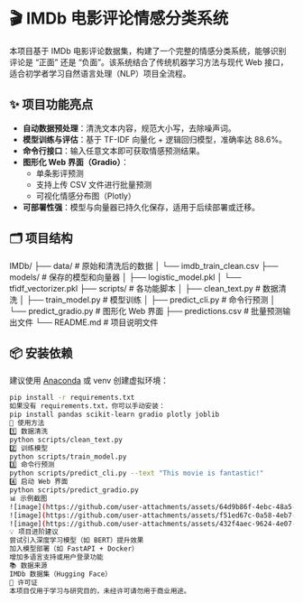 # 🎬 IMDb 电影评论情感分类系统

本项目基于 IMDb 电影评论数据集，构建了一个完整的情感分类系统，能够识别评论是 “正面” 还是 “负面”。该系统结合了传统机器学习方法与现代 Web 接口，适合初学者学习自然语言处理（NLP）项目全流程。

## ✨ 项目功能亮点

- **自动数据预处理**：清洗文本内容，规范大小写，去除噪声词。
- **模型训练与评估**：基于 TF-IDF 向量化 + 逻辑回归模型，准确率达 88.6%。
- **命令行接口**：输入任意文本即可获取情感预测结果。
- **图形化 Web 界面（Gradio）**：
  - 单条影评预测
  - 支持上传 CSV 文件进行批量预测
  - 可视化情感分布图（Plotly）
- **可部署性强**：模型与向量器已持久化保存，适用于后续部署或迁移。

## 🗂️ 项目结构

IMDb/ ├── data/ # 原始和清洗后的数据 │ └── imdb_train_clean.csv ├── models/ # 保存的模型和向量器 │ ├── logistic_model.pkl │ └── tfidf_vectorizer.pkl ├── scripts/ # 各功能脚本 │ ├── clean_text.py # 数据清洗 │ ├── train_model.py # 模型训练 │ ├── predict_cli.py # 命令行预测 │ └── predict_gradio.py # 图形化 Web 界面 ├── predictions.csv # 批量预测输出文件 └── README.md # 项目说明文件


## 📦 安装依赖

建议使用 [Anaconda](https://www.anaconda.com/) 或 venv 创建虚拟环境：

```bash
pip install -r requirements.txt
如果没有 requirements.txt，你可以手动安装：
pip install pandas scikit-learn gradio plotly joblib
🚀 使用方法
1️⃣ 数据清洗
python scripts/clean_text.py
2️⃣ 训练模型
python scripts/train_model.py
3️⃣ 命令行预测
python scripts/predict_cli.py --text "This movie is fantastic!"
4️⃣ 启动 Web 界面
python scripts/predict_gradio.py
📊 示例截图
![image](https://github.com/user-attachments/assets/64d9b86f-4ebc-48a5-b205-f61bc06ddae4)
![image](https://github.com/user-attachments/assets/f51ed67c-0a58-4eb7-88ba-5f92bf48bf75)
![image](https://github.com/user-attachments/assets/432f4aec-9624-4e07-a41f-1f5368cfc1bd)
💡 项目进阶建议
尝试引入深度学习模型（如 BERT）提升效果
加入模型部署（如 FastAPI + Docker）
增加多语言支持或用户登录功能
📚 数据来源
IMDb 数据集（Hugging Face）
📄 许可证
本项目仅用于学习与研究目的，未经许可请勿用于商业用途。

